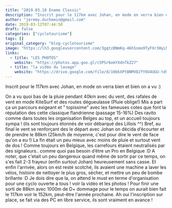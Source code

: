 ```yaml
---
title: "2019.03.10 Ename Classic"
description: "Inscrit pour le 117km avec Johan, en mode on verra bien et bien on a vu :)"
author: "jeremy.duchemin@gmail.com"
date: 2019-03-12T07:44:50
draft: false
categories: ["cyclotourisme"]
tags: []
original_category: "blog-cyclotourisme"
image: "https://lh3.googleusercontent.com/3gqtzBNmKq-46hSsmo9TyFXr3HyLMVzeS01mJQIU_nwC9DZUU6IqYf4-rkWON7Ym13VZ2rAj-cKqCGI8FkzU2GyffJv8SHNWInPMx86mgg1wtWUkcFiDwVXBV7pVALdU1lIY0nO00eiVC8exV3HEy-TIvwkD4jwa0snQ6kw5RlqoexhsW9cZ4pF4NIwwhKx4v1yHC68g1OwSe1FaduY404U6cSFGTC0-VnwJRF7cNvC35Qq-1H0anrmQebiFjPKQA_39k4elWqQKSMPwCKy4Xqr3GYB1wrm8aQoTg5kyle19rjXBCGGY438wZN5v0-9byyGFGrqSCYEZJetfX6CrPPvXm-wPitQV8ilJpVR4CACd2P5PUj_KHzcTaKV_lRFl9YVvmp6D9z8tpBmqfUm-leIAs4xSUjpfS2jDpyz4H8xKt51-fcBJP9VQYIJCBaSfV3C09bNH29X1aeOWgrgF2UgOJ8kzwFI8CLQeQUCuir64givOtvV__jGxyywstwoxBEd_nEli33CercyiuShUXG9MTwHRVDxKzaBZFaAyVaJrwJGdjNJFiuu1Ey2He_OB7GJk91-fazyP8sLZ9SBPeiC3mGnlju1YfAgMFm_Ifk9X_vQnvByb2CMr3gIBuUew36KWDraVtRUFcH6Boqpiyj0j87BCwJ9nbuhHDO-esXqH8AfD_HVntYc9hj6jxLSFTaG-DwrRnszD1kRM9OKr-gTdbQ=w705-h940-no"
links:
  - title: "LES PHOTOS"
    website: "https://photos.app.goo.gl/c5PSr6omYXdnTkZ27"
  - title: "la vidéo du lavage"
    website: "https://drive.google.com/file/d/10bkXPtBNMVD2fYOU4UGU-tdSNHU6Q4so/view?usp=sharing"
---
```


Inscrit pour le 117km avec Johan, en mode on verra bien et bien on a vu :)

<!--more-->

On a vu quoi bas de la pluie pendant 40km avec du vent, des rafales de vent en mode KiteSurf et des routes dégueulasse (Pluie oblige!)
Mis a part ça un parcours exigeant et " topissime" avec les fameuses cotes que font la réputation des cette classique flandrienne (passage 15-16%)
Des ravito comme dans toutes les organisation Belges au top, et un accueil toujours sympa ! (ils sont toujours étonnés de voir débarqué des Lillois ^^)
Bref, au final le vent se renforçant des le départ avec Johan on décida d’écourter et de prendre le 88km (25km/h de moyenne, c'est pour dire le vent de face qu'on a eu !)
La fin était un peu mieux avec moins de pluie et surtout vent de dos !
Comme toujours en Belgique, les carrefours étaient neutralisés par des signaleurs.. comme quoi pas besoin d’être un Pro en Belgique :D
A noter, que c'etait un peu dangereux quand même de sortir par ce temps, on s'es fait 2-3 frayeur (enfin surtout Johan) heureusement sans casse.
Et enfin l'arrivée, alors on est resté scotché, ils avaient une machine a laver les vélos, histoire de nettoyer le plus gros, sécher, et mettre un peu de bombe brillante :D
Je dois dire que la, on attend le must en terme d'organisation pour une cyclo ouverte a tous ! voir la vidéo et les photos !
Pour finir une sorti de 88km avec 1000m de D+ dommage pour le temps on aurait bien fait le 117km voir le 152km, peut-être l'année prochaine.
Ah oui l'inscription sur place, se fait via des PC en libre service, ils sont vraiment en avance !